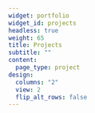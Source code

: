 ```yaml
---
widget: portfolio
widget_id: projects
headless: true
weight: 65
title: Projects
subtitle: ""
content:
  page_type: project
design:
  columns: "2"
  view: 2
  flip_alt_rows: false
---
```

